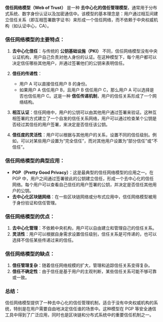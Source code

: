 **信任网络模型（Web of Trust）** 是一种 **去中心化的信任管理模型**，通常用于分布式系统、数字身份认证以及加密通信中。该模型的基本理念是：用户通过相互间建立信任关系（即互相签署数字证书）来形成一个信任网络，而不依赖于中央权威机构（如认证中心，CA）。

### 信任网络模型的主要特点：

1. **去中心化信任**：与传统的 **公钥基础设施（PKI）** 不同，信任网络模型没有中央认证机构，用户自己负责对他人身份的认证。在这种模型下，每个用户都可以决定信任哪些其他用户，并通过签署他们的公钥来表明信任。

2. **信任的传递性**：
    - 用户 A 可以直接信任用户 B 的身份。
    - 如果用户 A 信任用户 B，且用户 B 信任用户 C，那么用户 A 可以选择是否也信任用户 C。这是一种 **信任传递机制**，用户的信任关系形成了一个网络结构。

3. **相互认证**：信任网络中，用户的公钥可以由其他用户通过签署来验证。这种互相签署的方式建立了一个自发的信任关系网络，用户可以通过检查某个公钥是否经过其信任的用户签署，来决定是否信任该公钥。

4. **信任度的灵活性**：用户可以根据与其他用户的关系，设置不同的信任级别。例如，可以对某些用户设置为“完全信任”，而对其他用户设置为“部分信任”或“不信任”。

### 信任网络模型的典型应用：
- **PGP（Pretty Good Privacy）**：这是最典型的信任网络模型的应用之一。在 PGP 中，用户之间通过签署彼此的公钥建立信任，形成一个去中心化的信任网络。每个用户可以查看自己信任的用户签署的公钥，并决定是否信任其他用户的公钥。
- **去中心化区块链网络**：在一些区块链网络或分布式应用中，信任网络模型被用于身份验证和信任管理。

### 信任网络模型的优点：
1. **去中心化管理**：不依赖中央机构，用户可以自由建立和管理自己的信任关系。
2. **灵活性**：用户可以根据自身需求设置信任级别，信任关系是可传递的，也可以选择不信任某些传递过来的信任。

### 信任网络模型的缺点：
1. **信任管理复杂**：随着信任网络规模的扩大，管理和追踪信任关系变得复杂。
2. **信任不确定性**：由于信任是基于用户的主观判断，某些信任关系可能不够可靠或一致。

### 总结：
信任网络模型提供了一种去中心化的信任管理机制，适合于没有中央权威机构的系统，特别是在用户需要自由地决定信任谁的场景中。这种模型在 PGP 等安全通信工具中得到了广泛应用，同时也是区块链和分布式系统中的重要信任机制之一。
